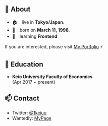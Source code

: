 <!-- ### Hi there 👋 -->

<!--
**ikkei12/ikkei12** is a ✨ _special_ ✨ repository because its `README.md` (this file) appears on your GitHub profile.

Here are some ideas to get you started:
-->
## 👤 About
- 🏠　live in **Tokyo/Japan**.  
- 🎂　born on **March 11, 1998**.    
- 🌱　learning **Frontend**

If you are interested, please visit [My Portfolio](https://1k-cove.com) ⚡️

## 🏫 Education  
- **Keio University Faculty of Economics**  
(Apr 2017 ~ present)  

## 📫 Contact
- Twitter: [@1keiuu](https://twitter.com/1keiuu)  
- Wantedly: [MyPage](https://www.wantedly.com/id/keiu)  
